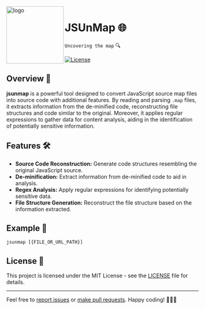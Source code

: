 <img align="left" alt="logo" src="https://github.com/rodrigoramosrs/jsunmap/assets/18005614/e973de25-85a2-4897-af9d-0cdfe9d8331a" width="150" />

# JSUnMap 🌐
`Uncovering the map` 🔍

[![License](https://img.shields.io/badge/license-MIT-blue.svg)](LICENSE)


## Overview 🚀

**jsunmap** is a powerful tool designed to convert JavaScript source map files into source code with additional features. By reading and parsing `.map` files, it extracts information from the de-minified code, reconstructing file structures and code similar to the original. Moreover, it applies regular expressions to gather data for content analysis, aiding in the identification of potentially sensitive information.

## Features 🛠️

- **Source Code Reconstruction:** Generate code structures resembling the original JavaScript source.
- **De-minification:** Extract information from de-minified code to aid in analysis.
- **Regex Analysis:** Apply regular expressions for identifying potentially sensitive data.
- **File Structure Generation:** Reconstruct the file structure based on the information extracted.

## Example 📖

```shell
jsunmap [{FILE_OR_URL_PATH}]
```

## License 📝

This project is licensed under the MIT License - see the [LICENSE](LICENSE) file for details.

---

Feel free to [report issues](https://github.com/rodrigoramosrs/jsunmap/issues) or [make pull requests](https://github.com/rodrigoramosrsjsunmap/pulls). Happy coding! 👩‍💻🚀
